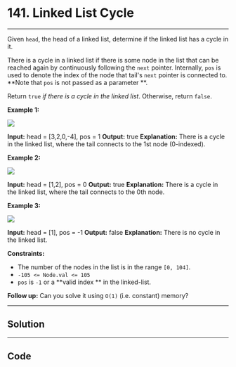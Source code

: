 # 141. Linked List Cycle

---

Given `head`, the head of a linked list, determine if the linked list has a cycle in it.

There is a cycle in a linked list if there is some node in the list that can be reached again by continuously following the `next` pointer. Internally, `pos` is used to denote the index of the node that tail's `next` pointer is connected to. **Note that  `pos` is not passed as a parameter **.

Return `true` _if there is a cycle in the linked list_. Otherwise, return `false`.

 

**Example 1:**

![](https://assets.leetcode.com/uploads/2018/12/07/circularlinkedlist.png)


**Input:** head = [3,2,0,-4], pos = 1
**Output:** true
**Explanation:** There is a cycle in the linked list, where the tail connects to the 1st node (0-indexed).


**Example 2:**

![](https://assets.leetcode.com/uploads/2018/12/07/circularlinkedlist_test2.png)


**Input:** head = [1,2], pos = 0
**Output:** true
**Explanation:** There is a cycle in the linked list, where the tail connects to the 0th node.


**Example 3:**

![](https://assets.leetcode.com/uploads/2018/12/07/circularlinkedlist_test3.png)


**Input:** head = [1], pos = -1
**Output:** false
**Explanation:** There is no cycle in the linked list.


 

**Constraints:**

  * The number of the nodes in the list is in the range `[0, 104]`.
  * `-105 <= Node.val <= 105`
  * `pos` is `-1` or a **valid index ** in the linked-list.



 

**Follow up:** Can you solve it using `O(1)` (i.e. constant) memory?

---

## Solution



---

## Code
```python


```